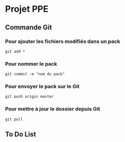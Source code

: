 # Projet PPE

## Commande Git

### Pour ajouter les fichiers modifiés dans un pack

` git add * `

### Pour nommer le pack

` git commit -m "nom du pack" `

### Pour envoyer le pack sur le Git

` git push origin master `

### Pour mettre à jour le dossier depuis Git

` git pull `

## To Do List

